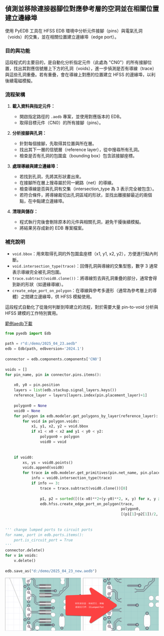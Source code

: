 偵測並移除連接器腳位對應參考層的空洞並在相關位置建立邊緣埠
---

使用 PyEDB 工具在 HFSS EDB 環境中分析元件接腳（pins）與電氣孔洞（voids）的交集，並在相關位置建立邊緣埠（edge port）。

### 目的與功能
這段程式的主要目的，是自動化分析指定元件（此處為 "CN0"）的所有接腳位置，找出其對應信號層上下方的孔洞（voids），進一步偵測是否有導線（trace）與這些孔洞重疊。若有重疊，會在導線上對應的位置建立 HFSS 的邊緣埠，以利後續電磁模擬。

### 流程架構
1. **載入資料與指定元件：**
   - 開啟指定路徑的 `.aedb` 專案，並使用對應版本的 EDB。
   - 取得目標元件（CN0）的所有接腳（pins）。

2. **分析接腳與孔洞：**
   - 針對每個接腳，先取得其位置與所在層。
   - 找出其下一層的信號層（reference layer），從中搜尋所有孔洞。
   - 檢查是否有孔洞的包圍盒（bounding box）包含該接腳座標。

3. **處理導線與建立邊緣埠：**
   - 若找到孔洞，先將其形狀畫出來。
   - 在接腳所在層上搜尋屬於同一網路（net）的導線。
   - 檢查導線是否與孔洞有交集（intersection_type 為 3 表示完全被包含）。
   - 若符合條件，將導線裁切出孔洞區域的形狀，並找出離接腳最近的兩個點，在中點建立邊緣埠。

4. **清理與儲存：**
   - 程式執行完後會刪除原本的元件與相關孔洞，避免干擾後續模擬。
   - 將結果另存成新的 EDB 專案檔案。

### 補充說明
- `void.bbox`：用來取得孔洞的外包圍盒座標（x1, y1, x2, y2），方便進行點內判斷。
- `void.intersection_type(trace)`：回傳孔洞與導線的交集型態，數字 3 通常表示導線完全被孔洞包圍。
- `trace.subtract(void0.clone())`：將導線剪去與孔洞重疊的部分，通常會得到新的形狀（如邊緣導線）。
- `create_edge_port_on_polygon`：在導線與參考多邊形（通常為參考層上的導體）之間建立邊緣埠，供 HFSS 模擬使用。

這段程式自動化了從幾何判斷到埠建立的流程，對於需要大量 pin-to-void 分析與 HFSS 建模的工作特別實用。


[範例aedb下載](/assets/2025_04_23_new.aedb.zip)

```python
from pyedb import Edb

path = r"d:/demo/2025_04_23.aedb"
edb = Edb(path, edbversion='2024.1')

connector = edb.components.components['CN0']

voids = []
for pin_name, pin in connector.pins.items():

    x0, y0 = pin.position
    layers = list(edb.stackup.signal_layers.keys())
    reference_layer = layers[layers.index(pin.placement_layer)+1]
    
    polygon0 = None
    void0 = None
    for polygon in edb.modeler.get_polygons_by_layer(reference_layer):
        for void in polygon.voids:
            x1, y1, x2, y2 = void.bbox
            if x1 < x0 < x2 and y1 < y0 < y2:
                polygon0 = polygon
                void0 = void
                
                
    if void0:
        xs, ys = void0.points()
        voids.append(void0)
        for trace in edb.modeler.get_primitives(pin.net_name, pin.placement_layer):
            info = void0.intersection_type(trace)
            if info == 3:
                trace = trace.subtract(void0.clone())[0]
                
                p1, p2 = sorted([((x-x0)**2+(y-y0)**2, x, y) for x, y in zip(*trace.points())])[:2]
                edb.hfss.create_edge_port_on_polygon(trace, 
                                                     polygon0, 
                                                     [(p1[1]+p2[1])/2, (p1[2]+p2[2])/2])


''' change lumped ports to circuit ports
for name, port in edb.ports.items():
    port.is_circuit_port = True
'''
connector.delete()
for v in voids:
    v.delete()

edb.save_as("d:/demo/2025_04_23_new.aedb")
```

![2025-04-23_11-43-13](/assets/2025-04-23_11-43-13.png)